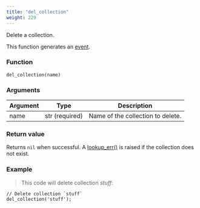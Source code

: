 ```yaml
---
title: "del_collection"
weight: 229
---
```


Delete a collection.

This function generates an [event](../../overview/events).

### Function

`del_collection(name)`

### Arguments

Argument | Type | Description
-------- | ---- | -----------
name | str (required) | Name of the collection to delete.

### Return value

Returns `nil` when successful. A [lookup_err()](../../errors/lookup_err) is raised if the collection does not exist.

### Example

> This code will delete collection *stuff*:

```thingsdb,should_pass,@t
// Delete collection `stuff`
del_collection('stuff');
```
